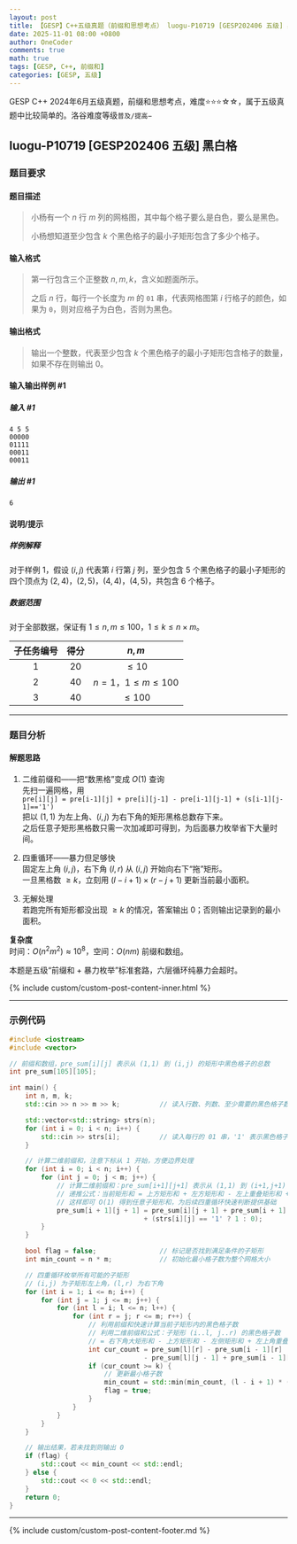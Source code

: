 ```yaml
---
layout: post
title: 【GESP】C++五级真题（前缀和思想考点） luogu-P10719 [GESP202406 五级] 黑白格
date: 2025-11-01 08:00 +0800
author: OneCoder
comments: true
math: true
tags: [GESP, C++, 前缀和]
categories: [GESP, 五级]
---
```

GESP C++ 2024年6月五级真题，前缀和思想考点，难度⭐⭐⭐☆☆，属于五级真题中比较简单的。洛谷难度等级`普及/提高−`

<!--more-->

## luogu-P10719 [GESP202406 五级] 黑白格

### 题目要求

#### 题目描述

>小杨有一个 $n$ 行 $m$ 列的网格图，其中每个格子要么是白色，要么是黑色。
>
>小杨想知道至少包含 $k$ 个黑色格子的最小子矩形包含了多少个格子。

#### 输入格式

>第一行包含三个正整数 $n,m,k$，含义如题面所示。
>
>之后 $n$ 行，每行⼀个长度为 $m$ 的 $\texttt{01}$ 串，代表网格图第 $i$ 行格子的颜色，如果为 $\texttt{0}$，则对应格子为白色，否则为黑色。

#### 输出格式

>输出一个整数，代表至少包含 $k$ 个黑色格子的最小子矩形包含格子的数量，如果不存在则输出 $0$。

#### 输入输出样例 #1

##### 输入 #1

```plaintext
4 5 5
00000
01111
00011
00011
```

##### 输出 #1

```plaintext
6
```

#### 说明/提示

##### 样例解释

对于样例 $1$，假设 $(i,j)$ 代表第 $i$ 行第 $j$ 列，至少包含 $5$ 个黑色格子的最小子矩形的四个顶点为 $(2,4)$，$(2,5)$，$(4,4)$，$(4,5)$，共包含 $6$ 个格子。

##### 数据范围

对于全部数据，保证有 $1\le n,m\le 100$，$1\le k\le n\times m$。

| 子任务编号 | 得分 | $n,m$ |
| :--: | :--: | :--: |
| $1$ | $20$ | $\le 10$  |
| $2$ | $40$ | $n=1$，$1\le m\le 100$ |
| $3$ | $40$ | $\le 100$|

---

### 题目分析

#### 解题思路

1. 二维前缀和——把“数黑格”变成 $O(1)$ 查询  
   先扫一遍网格，用  
   `pre[i][j] = pre[i-1][j] + pre[i][j-1] - pre[i-1][j-1] + (s[i-1][j-1]=='1')`  
   把以 $(1,1)$ 为左上角、$(i,j)$ 为右下角的矩形黑格总数存下来。  
   之后任意子矩形黑格数只需一次加减即可得到，为后面暴力枚举省下大量时间。

2. 四重循环——暴力但足够快  
固定左上角 $(i,j)$，右下角 $(l,r)$ 从 $(i,j)$ 开始向右下“拖”矩形。  
一旦黑格数 $\ge k$，立刻用 $(l-i+1)\times(r-j+1)$ 更新当前最小面积。  

3. 无解处理  
若跑完所有矩形都没出现 $\ge k$ 的情况，答案输出 $0$；否则输出记录到的最小面积。

**复杂度**  
时间：$O(n^2m^2)\approx 10^8$，空间：$O(nm)$ 前缀和数组。  

本题是五级“前缀和 + 暴力枚举”标准套路，六层循环纯暴力会超时。

{% include custom/custom-post-content-inner.html %}

---

### 示例代码

```cpp
#include <iostream>
#include <vector>

// 前缀和数组，pre_sum[i][j] 表示从 (1,1) 到 (i,j) 的矩形中黑色格子的总数
int pre_sum[105][105];

int main() {
    int n, m, k;
    std::cin >> n >> m >> k;          // 读入行数、列数、至少需要的黑色格子数 k

    std::vector<std::string> strs(n);
    for (int i = 0; i < n; i++) {
        std::cin >> strs[i];          // 读入每行的 01 串，'1' 表示黑色格子
    }

    // 计算二维前缀和，注意下标从 1 开始，方便边界处理
    for (int i = 0; i < n; i++) {
        for (int j = 0; j < m; j++) {
            // 计算二维前缀和：pre_sum[i+1][j+1] 表示从 (1,1) 到 (i+1,j+1) 矩形内黑色格子总数
            // 递推公式：当前矩形和 = 上方矩形和 + 左方矩形和 - 左上重叠矩形和 + 当前格子值
            // 这样即可 O(1) 得到任意子矩形和，为后续四重循环快速判断提供基础
            pre_sum[i + 1][j + 1] = pre_sum[i][j + 1] + pre_sum[i + 1][j] - pre_sum[i][j]
                                  + (strs[i][j] == '1' ? 1 : 0);
        }
    }

    bool flag = false;                // 标记是否找到满足条件的子矩形
    int min_count = n * m;            // 初始化最小格子数为整个网格大小

    // 四重循环枚举所有可能的子矩形
    // (i,j) 为子矩形左上角，(l,r) 为右下角
    for (int i = 1; i <= n; i++) {
        for (int j = 1; j <= m; j++) {
            for (int l = i; l <= n; l++) {
                for (int r = j; r <= m; r++) {
                    // 利用前缀和快速计算当前子矩形内的黑色格子数
                    // 利用二维前缀和公式：子矩形 (i..l, j..r) 的黑色格子数
                    // = 右下角大矩形和 - 上方矩形和 - 左侧矩形和 + 左上角重叠矩形和
                    int cur_count = pre_sum[l][r] - pre_sum[i - 1][r]
                                  - pre_sum[l][j - 1] + pre_sum[i - 1][j - 1];
                    if (cur_count >= k) {
                        // 更新最小格子数
                        min_count = std::min(min_count, (l - i + 1) * (r - j + 1));
                        flag = true;
                    }
                }
            }
        }
    }

    // 输出结果，若未找到则输出 0
    if (flag) {
        std::cout << min_count << std::endl;
    } else {
        std::cout << 0 << std::endl;
    }
    return 0;
}
```

---

{% include custom/custom-post-content-footer.md %}
